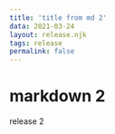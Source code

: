 ```yaml
---
title: 'title from md 2'
data: 2021-03-24
layout: release.njk
tags: release
permalink: false
---
```


# markdown 2

release 2
